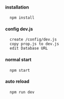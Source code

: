 #### installation

```
  npm install
```

#### config dev.js

```
  create /config/dev.js
  copy prop.js to dev.js
  edit Database URL
```

#### normal start

```
  npm start
```

#### auto reload

```
  npm run dev
```

